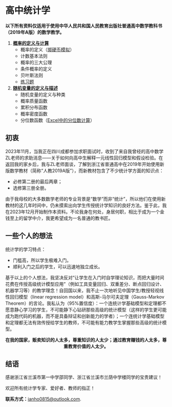 # 高中统计学
**以下所有资料仅适用于使用中华人民共和国人民教育出版社普通高中数学教科书（2019年A版）的数学教学。**
1. [**概率的定义与计算**](https://github.com/IanHo2019/High_School_STAT/blob/main/%E9%AB%98%E4%B8%AD%E7%BB%9F%E8%AE%A1%E5%AD%A61%EF%BC%9A%E6%A6%82%E7%8E%87%E7%9A%84%E5%AE%9A%E4%B9%89%E4%B8%8E%E8%AE%A1%E7%AE%97.pdf)
   * 概率的定义（[掷硬币模拟](https://github.com/IanHo2019/High_School_STAT/blob/main/Examples/%E6%8E%B7%E7%A1%AC%E5%B8%81%E6%A8%A1%E6%8B%9F%E5%99%A8.do)）
   * 计数基本法则
   * 概率的三大公理
   * 条件概率的定义
   * 贝叶斯法则
   * [练习题](https://github.com/IanHo2019/High_School_STAT/blob/main/Exercises/%E7%BB%83%E4%B9%A01.pdf)
2. [**随机变量的定义与描述**](https://github.com/IanHo2019/High_School_STAT/blob/main/%E9%AB%98%E4%B8%AD%E7%BB%9F%E8%AE%A1%E5%AD%A62%EF%BC%9A%E9%9A%8F%E6%9C%BA%E5%8F%98%E9%87%8F%E7%9A%84%E5%AE%9A%E4%B9%89%E4%B8%8E%E6%8F%8F%E8%BF%B0.pdf)
   * 随机变量的定义与种类
   * 概率质量函数
   * 累积分布函数
   * 概率密度函数
   * 分位数函数（[Excel中的分位数计算](https://github.com/IanHo2019/High_School_STAT/blob/main/Examples/Excel%E4%B8%AD%E7%9A%84%E5%88%86%E4%BD%8D%E6%95%B0%E8%AE%A1%E7%AE%97.xlsx)）

## 初衷
2023年11月，当我正在四川成都参加求职面试时，收到了来自我曾经的高中数学ZL老师的求助消息——关于如何向高中生解释一元线性回归模型和假设检验。在返回我的家乡后，我与ZL老师面谈，了解到浙江省普通高中在2019年开始使用新版数学教材（简称“人教2019A版”），而新教材包含了不少统计学方面的知识点：
  * 必修第二册的最后两章；
  * 选修第三册全册。

由于我母校的大多数数学老师的专业背景是“数学”而非“统计”，所以他们在使用新教材的这几年时间中，仍未摸索出向学生传授统计学知识的良好方法。鉴于此，我在2023年12月开始制作本资料。不论我身在何处，身居何职，相比于成为一个金钱至上的留学中介，我更希望成为一名普通的教书匠。

## 一些个人的想法
统计学的学习特点：
  * 门槛高，所以学生极难入门。
  * 顺利入门之后的学生，可以迅速地独立成长。

基于以上的个人想法，我坚决反对“让学生在入门时自学理论知识，而把大量时间花费在传授高级统计模型应用”（例如工具变量回归、双重差分、断点回归设计、机器学习等）的教学理念！自回国以来，我不止一次地听见中国学生/教授轻视线性回归模型（linear regression model）和高斯-马尔可夫定理（Gauss-Markov Theorem）的言论。我私认为（95%置信度）：一个连统计学基础模型和定理都不愿意静心学习的学生，不可能静下心钻研那些高级的统计模型（这样的学生更可能成为跑代码的机器，而不是具备辩证和创新能力的学者）；一个连统计学基础模型和定理都无法有效传授给学生的教师，不可能有能力教学生掌握那些高级的统计模型。

<p align="center">
  <strong>在我的国家，贩卖知识的人太多，尊重知识的人太少；通过教育赚钱的人太多，尊重教育价值的人太少。</strong>
</p>

## 结语
感谢浙江省兰溪市第一中学邵同学、浙江省兰溪市兰荫中学楼同学的宝贵建议！

欢迎所有统计学专家、爱好者、教师的指正！

**联系方式：**[ianho0815@outlook.com](mailto:ianho0815@outlook.com?subject=[GitHub]%20高中统计学).
